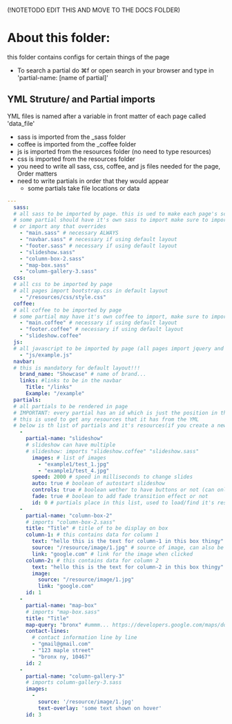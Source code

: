 (!NOTETODO EDIT THIS AND MOVE TO THE DOCS FOLDER)
# About this folder:

this folder contains configs for certain things of the page
- To search a partial do ⌘f or open search in your browser and type in 'partial-name: [name of partial]'

## YML Struture/ and Partial imports
YML files is named after a variable in front matter of each page called 'data_file'

- sass is imported from the \_sass folder
- coffee is imported from the \_coffee folder
- js is imported from the resources folder (no need to type resources)
- css is imported from the resources folder
- you need to write all sass, css, coffee, and js files needed for the page, Order matters
- need to write partials in order that they would appear
  - some partials take file locations or data


```YAML
---
  sass:
  # all sass to be imported by page. this is ued to make each page's scss imports
  # some partial should have it's own sass to import make sure to import it to have it's style
  # or import any that overrides
    - "main.sass" # necessary ALWAYS
    - "navbar.sass" # necessary if using default layout
    - "footer.sass" # necessary if using default layout
    - "slideshow.sass"
    - "column-box-2.sass"
    - "map-box.sass"
    - "column-gallery-3.sass"
  css:
  # all css to be imported by page
  # all pages import bootstrap.css in default layout
    - "/resources/css/style.css"
  coffee:
  # all coffee to be imported by page
  # some partial may have it's own coffee to import, make sure to import for functionality (this is used when joining the coffee together)
    - "main.coffee" # necessary if using default layout
    - "footer.coffee" # necessary if using default layout
    - "slideshow.coffee"
  js:
  # all javascript to be imported by page (all pages import jquery and bootstrap js in default layout)
    - "js/example.js"
  navbar:
  # this is mandatory for default layout!!!
    brand_name: "Showcase" # name of brand...
    links: #links to be in the navbar
      Title: "/links"
      Example: "/example"
  partials:
  # all partials to be rendered in page
  # IMPORTANT: every partial has an id which is just the position in the list
  # this is used to get any resources that it has from the YML
  # below is th list of partials and it's resources(if you create a new one make sure to update this)
    -
      partial-name: "slideshow"
      # slideshow can have multiple
      # slideshow: imports "slideshow.coffee" "slideshow.sass"
        images: # list of images
          - "example1/test_1.jpg"
          - "example1/test_4.jpg"
        speed: 2000 # speed in milliseconds to change slides
        auto: true # boolean of autostart slideshow
        controls: true # boolean wether to have buttons or not (can only be false if autoplay is true)
        fade: true # boolean to add fade transition effect or not
        id: 0 # partials place in this list, used to load/find it's resources
    -
      partial-name: "column-box-2"
      # imports "column-box-2.sass"
      title: "Title" # title of to be display on box
      column-1: # this contains data for column 1
        text: "hello this is the text for column-1 in this box thingy"
        source: "/resource/image/1.jpg" # source of image, can also be url
        link: "google.com" # link for the image when clicked
      column-2: # this contains data for column 2
        text: "hello this is the text for column-2 in this box thingy"
        image:
          source: "/resource/image/1.jpg"
          link: "google.com"
      id: 1
    -
      partial-name: "map-box"
      # imports "map-box.sass"
      title: "Title"
      map-query: "bronx" #ummm... https://developers.google.com/maps/documentation/embed/start get the query from there.
      contact-lines:
        # contact information line by line
        - "gmail@gmail.com"
        - "123 maple street"
        - "bronx ny, 10467"
      id: 2
    -
      partial-name: "column-gallery-3"
      # imports column-gallery-3.sass
      images:
        -
          source: '/resource/image/1.jpg'
          text-overlay: 'some text shown on hover'
      id: 3
```
